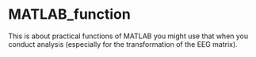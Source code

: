 # MATLAB_function
This is about practical functions of MATLAB you might use that when you conduct analysis (especially for the transformation of the EEG matrix).
